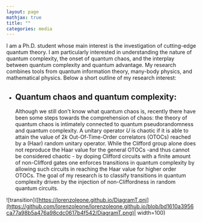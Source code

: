 ```yaml
---
layout: page
mathjax: true
title: ""
categories: media
---
```


I am a Ph.D. student whose main interest is the investigation of cutting-edge quantum theory. I am particularly interested in understanding the nature of quantum complexity, the onset of quantum chaos, and the interplay between quantum complexity and quantum advantage. My research combines tools from quantum information theory, many-body physics, and mathematical physics. Below a short outline of my research interest:

* ## Quantum chaos and quantum complexity:

  Although we still don't know what quantum chaos is, recently there have been some steps towards the comprehension of chaos: the theory of         quantum chaos is intimately connected to quantum pseudorandomness and quantum complexity. A unitary operator $U$ is chaotic if it is able to attain the value of $2k$ Out-Of-Time-Order correlators (OTOCs) reached by a (Haar) random unitary operator. While the Clifford group alone does not reproduce the Haar value for the general OTOCs -and thus cannot be considered chaotic - by doping Clifford circuits with a finite amount of non-Clifford gates one enforces transitions in quantum complexity by allowing such circuits in reaching the Haar value for higher order OTOCs. The goal of my research is to classify transitions in quantum complexity driven by the injection of non-Cliffordness in random quantum circuits.


![transition]([https://lorenzoleone.github.io/DiagramT.pnj](https://github.com/lorenzoleone/lorenzoleone.github.io/blob/bd1610a3956ca77a98b5a476a98cdc0617b4f542/DiagramT.png)| width=100)
